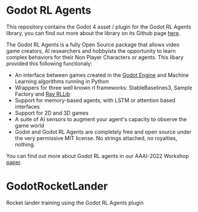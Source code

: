 
# Godot RL Agents

This repository contains the Godot 4 asset / plugin for the Godot RL Agents library, you can find out more about the library on its Github page [here](https://github.com/edbeeching/godot_rl_agents).

The Godot RL Agents is a fully Open Source package that allows video game creators, AI researchers and hobbyists the opportunity to learn complex behaviors for their Non Player Characters or agents. 
This libary provided this following functionaly:
* An interface between games created in the [Godot Engine](https://godotengine.org/) and Machine Learning algorithms running in Python
* Wrappers for three well known rl frameworks: StableBaselines3, Sample Factory and [Ray RLLib](https://docs.ray.io/en/latest/rllib-algorithms.html)
* Support for memory-based agents, with LSTM or attention based interfaces
* Support for 2D and 3D games
* A suite of AI sensors to augment your agent's capacity to observe the game world
* Godot and Godot RL Agents are completely free and open source under the very permissive MIT license. No strings attached, no royalties, nothing. 

You can find out more about Godot RL agents in our AAAI-2022 Workshop [paper](https://arxiv.org/abs/2112.03636).

# GodotRocketLander

Rocket lander training using the Godot RL Agents plugin
